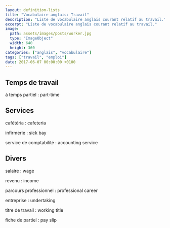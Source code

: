 ```yaml
---
layout: definition-lists
title: "Vocabulaire anglais: Travail"
description: "Liste de vocabulaire anglais courant relatif au travail."
excerpt: "Liste de vocabulaire anglais courant relatif au travail."
image:
  path: assets/images/posts/worker.jpg
  type: "ImageObject"
  width: 640
  height: 360
categories: ["anglais", "vocabulaire"]
tags: ["travail", "emploi"]
date: 2017-06-07 00:00:00 +0100
---
```


## Temps de travail

à temps partiel
: part-time


## Services

cafétéria
: cafeteria

infirmerie
: sick bay

service de comptabilité
: accounting service


## Divers

salaire
: wage

revenu
: income

parcours professionnel
: professional career

entreprise
: undertaking

titre de travail
: working title

fiche de partiel
: pay slip
